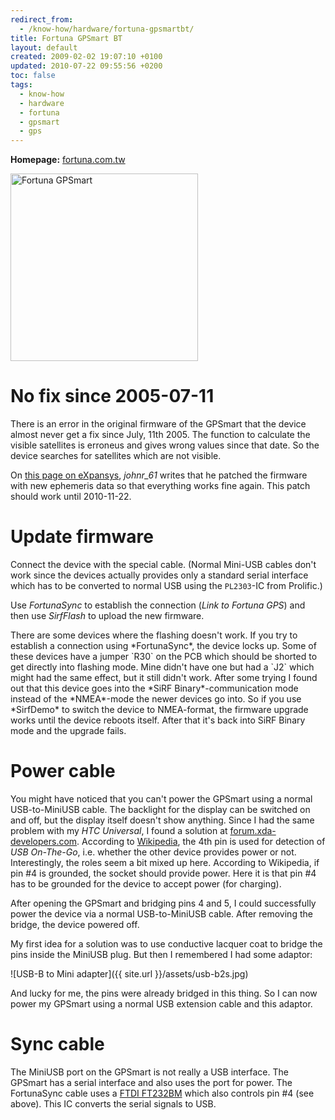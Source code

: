 ```yaml
---
redirect_from:
  - /know-how/hardware/fortuna-gpsmartbt/
title: Fortuna GPSmart BT
layout: default
created: 2009-02-02 19:07:10 +0100
updated: 2010-07-22 09:55:56 +0200
toc: false
tags:
  - know-how
  - hardware
  - fortuna
  - gpsmart
  - gps
---
```

**Homepage:** [fortuna.com.tw](http://www.fortuna.com.tw/gpsmart.htm)

<img src="{{ site.url }}/assets/gpsmart.jpg" height="300" alt="Fortuna GPSmart" />


No fix since 2005-07-11
=======================

There is an error in the original firmware of the GPSmart that the device almost never get a fix since July, 11th 2005.
The function to calculate the visible satellites is erroneus and gives wrong values since that date. So the device searches for satellites which are not visible.

On [this page on eXpansys](http://www.expansys.com/ft.aspx?code=105113&thread=39), *johnr_61* writes that he patched the firmware with new ephemeris data
so that everything works fine again. This patch should work until 2010-11-22.


Update firmware
===============

Connect the device with the special cable. (Normal Mini-USB cables don't work since the devices actually provides only a standard serial interface
which has to be converted to normal USB using the `PL2303`-IC from Prolific.)

Use *FortunaSync* to establish the connection (*Link to Fortuna GPS*) and then use *SirfFlash* to upload the new firmware.

<p><div class="noteimportant" markdown="1">
There are some devices where the flashing doesn't work. If you try to establish a connection using *FortunaSync*, the device locks up.
Some of these devices have a jumper `R30` on the PCB which should be shorted to get directly into flashing mode. Mine didn't have one
but had a `J2` which might had the same effect, but it still didn't work. After some trying I found out that this device goes into
the *SiRF Binary*-communication mode instead of the *NMEA*-mode the newer devices go into. So if you use *SirfDemo* to switch the
device to NMEA-format, the firmware upgrade works until the device reboots itself. After that it's back into SiRF Binary mode and the upgrade fails.
</div></p>


Power cable
===========

You might have noticed that you can't power the GPSmart using a normal USB-to-MiniUSB cable. The backlight for the display can be switched
on and off, but the display itself doesn't show anything. Since I had the same problem with my *HTC Universal*, I found a solution
at [forum.xda-developers.com](http://forum.xda-developers.com/showthread.php?t=285768). According to [Wikipedia](http://en.wikipedia.org/wiki/Universal_Serial_Bus#USB_cables),
the 4th pin is used for detection of *USB On-The-Go*, i.e. whether the other device provides power or not. Interestingly, the roles seem a bit mixed up here.
According to Wikipedia, if pin #4 is grounded, the socket should provide power. Here it is that pin #4 has to be grounded for the device to accept power (for charging).

After opening the GPSmart and bridging pins 4 and 5, I could successfully power the device via a normal USB-to-MiniUSB cable. After removing the bridge, the device powered off.

My first idea for a solution was to use conductive lacquer coat to bridge the pins inside the MiniUSB plug. But then I remembered I had some adaptor:

![USB-B to Mini adapter]({{ site.url }}/assets/usb-b2s.jpg)

And lucky for me, the pins were already bridged in this thing. So I can now power my GPSmart using a normal USB extension cable and this adaptor.


Sync cable
==========

The MiniUSB port on the GPSmart is not really a USB interface. The GPSmart has a serial interface and also uses the port for power.
The FortunaSync cable uses a [FTDI FT232BM](http://www.ftdichip.com/FTProducts.htm#FT232BM) which also controls pin #4 (see above). This IC converts the serial signals to USB.
